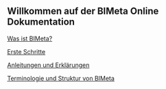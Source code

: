 ## Willkommen auf der BIMeta Online Dokumentation

[Was ist BIMeta?](WasistBIMeta.md)

[Erste Schritte](ErsteSchritte/ErsteSchritte.md)

[Anleitungen und Erklärungen](Anleitungen/Anleitungen.md)

[Terminologie und Struktur von BIMeta](Terminologie.md)
